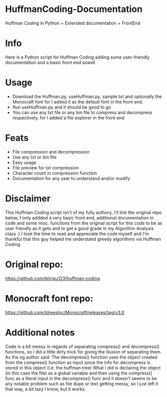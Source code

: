 # HuffmanCoding-Documentation
Huffman Coding in Python + Extended documentation + FrontEnd


# Info
Here is a Python script for Huffman Coding adding some user-friendly documentation and a basic front end aswell

# Usage
- Download the Huffman.py, useHuffman.py, sample.txt and optionally the Monocraft font for I added it as the default font in the front end.
- Run useHuffman.py and it should be good to go
- You can use any txt file or any bin file to compress and decompress respectively, for I added a file explorer in the front end

# Feats
- File compression and decompression
- Use any txt or bin file
- Easy usage
- File preview for txt compression
- Character count in compression function
- Documentation for any user to understand and/or modify

# Disclaimer
This Huffman Coding script isn't of my fully authory, I'll link the original repo below, I only addded a very basic front end, additional documentation in code and some misc. functions from the original script for 
this code to be as user friendly as it gets and to get a good grade in my Algorithm Analysis class :) I took the time to read and appreciate the code myself and I'm thankful that this guy helped me understand 
greedy algorithms via Huffman Coding.

# Original repo:
https://github.com/bhrigu123/huffman-coding

# Monocraft font repo:
https://github.com/IdreesInc/Monocraft/releases/tag/v3.0

# Additional notes
Code is a bit messy in regards of separating compress() and decompress() functions, so I did a little dirty trick for giving the illusion of separating them.
As the og author said: The decompress() function uses the object created from the compress() function as input since the info for decompress is stored in this object (i.e. the huffman tree)
What I did is declaring the object (in this case the file) as a global variable and then using the compress() func as a literal input in the decompress() func and it doesn't seems to be any
notable problem such as file dupe or text getting messy, so I just left it that way, a bit lazy I know, but it works.
